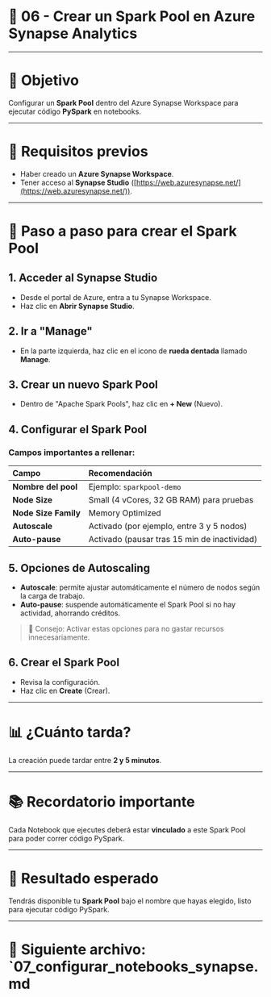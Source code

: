 # 📂 06 - Crear un Spark Pool en Azure Synapse Analytics

---

# 🚀 Objetivo

Configurar un **Spark Pool** dentro del Azure Synapse Workspace para ejecutar código **PySpark** en notebooks.

---

# 📅 Requisitos previos

- Haber creado un **Azure Synapse Workspace**.
- Tener acceso al **Synapse Studio** ([https://web.azuresynapse.net/](https://web.azuresynapse.net/)).

---

# 🔢 Paso a paso para crear el Spark Pool

## 1. Acceder al Synapse Studio

- Desde el portal de Azure, entra a tu Synapse Workspace.
- Haz clic en **Abrir Synapse Studio**.

## 2. Ir a "Manage"

- En la parte izquierda, haz clic en el icono de **rueda dentada** llamado **Manage**.

## 3. Crear un nuevo Spark Pool

- Dentro de "Apache Spark Pools", haz clic en **+ New** (Nuevo).

## 4. Configurar el Spark Pool

### Campos importantes a rellenar:

| Campo | Recomendación |
|:---|:---|
| **Nombre del pool** | Ejemplo: `sparkpool-demo` |
| **Node Size** | Small (4 vCores, 32 GB RAM) para pruebas |
| **Node Size Family** | Memory Optimized |
| **Autoscale** | Activado (por ejemplo, entre 3 y 5 nodos) |
| **Auto-pause** | Activado (pausar tras 15 min de inactividad) |


## 5. Opciones de Autoscaling

- **Autoscale**: permite ajustar automáticamente el número de nodos según la carga de trabajo.
- **Auto-pause**: suspende automáticamente el Spark Pool si no hay actividad, ahorrando créditos.

> 📌 Consejo: Activar estas opciones para no gastar recursos innecesariamente.


## 6. Crear el Spark Pool

- Revisa la configuración.
- Haz clic en **Create** (Crear).

---

# 📊 ¿Cuánto tarda?

La creación puede tardar entre **2 y 5 minutos**.

---

# 📚 Recordatorio importante

Cada Notebook que ejecutes deberá estar **vinculado** a este Spark Pool para poder correr código PySpark.

---

# 🌟 Resultado esperado

Tendrás disponible tu **Spark Pool** bajo el nombre que hayas elegido, listo para ejecutar código PySpark.

---

# 📂 Siguiente archivo: `07_configurar_notebooks_synapse.md
